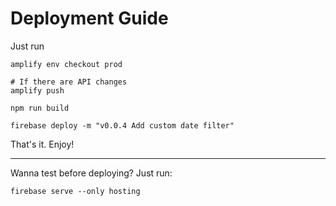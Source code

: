 # Deployment Guide

Just run

```shell script
amplify env checkout prod

# If there are API changes
amplify push

npm run build

firebase deploy -m "v0.0.4 Add custom date filter"
```

That's it. Enjoy!

---

Wanna test before deploying? Just run:

```shell script
firebase serve --only hosting
```
